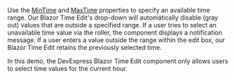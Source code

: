 Use the [MinTime](https://docs.devexpress.com/Blazor/DevExpress.Blazor.DxTimeEdit-1.MinTime) and [MaxTime](https://docs.devexpress.com/Blazor/DevExpress.Blazor.DxTimeEdit-1.MaxTime) properties to specify an available time range. Our Blazor Time Edit's drop-down will automatically disable (gray out) values that are outside a specified range. If a user tries to select an unavailable time value via the roller, the component displays a notification message. If a user enters a value outside the range within the edit box, our Blazor Time Edit retains the previously selected time.

In this demo, the DevExpress Blazor Time Edit component only allows users to select time values for the current hour.
